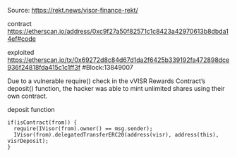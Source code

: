 Source:
https://rekt.news/visor-finance-rekt/

contract
https://etherscan.io/address/0xc9f27a50f82571c1c8423a42970613b8dbda14ef#code

exploited
https://etherscan.io/tx/0x69272d8c84d67d1da2f6425b339192fa472898dce936f24818fda415c1c1ff3f
#Block:13849007


Due to a vulnerable require() check in the vVISR Rewards Contract’s deposit() function, the hacker was able to mint unlimited shares using their own contract.

deposit function
```
if(isContract(from)) {
  require(IVisor(from).owner() == msg.sender); 
  IVisor(from).delegatedTransferERC20(address(visr), address(this), visrDeposit);
}
```